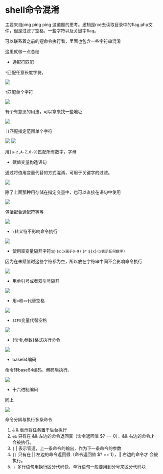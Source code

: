 # shell命令混淆

主要来自ping ping ping 这道题的思考。逻辑是rce去读取目录中的flag.php文件，但是过滤了空格，一些字符以及关键字flag。

可以联系着之前的短命令执行看，里面也包含一些字符串混淆

这里就做一点总结

- 通配符匹配
  

`*`匹配任意长度字符，

<img src='https://0xfay.github.io/public/image/210608.png'>


`?`匹配单个字符

<img src='https://0xfay.github.io/public/image/211214.png'>

有个有意思的用法，可以拿来找一些地址

<img src='https://0xfay.github.io/public/image/000456.png'>






`[]`匹配指定范围单个字符

<img src='https://0xfay.github.io/public/image/211415.png'>

<img src='https://0xfay.github.io/public/image/211617.png'>

用`[a-z,A-Z,0-9]`匹配所有数字，字母


- 赋值变量构造语句

通过将值用变量代替的方式混淆，可用于关键字的过滤。

<img src='https://0xfay.github.io/public/image/204722.png'>

除了上面那种用存储在指定变量中，也可以直接在语句中使用

<img src='https://0xfay.github.io/public/image/205518.png'>

包括配合通配符等等

<img src='https://0xfay.github.io/public/image/205758.png'>


- `\`转义符不影响命令执行

<img src='https://0xfay.github.io/public/image/213923.png'>



- 使用空变量隔开字符`$@` `$x(x属于0-9)` `$*` `${x}(x表示任何数字)`

因为在未赋值时这些字符都为空，所以放在字符串中间不会影响命令执行

<img src='https://0xfay.github.io/public/image/215318.png'>


- 用单引号或者双引号隔开

<img src='https://0xfay.github.io/public/image/220129.png'>



- 用`<`和`<>`代替空格

<img src='https://0xfay.github.io/public/image/214620.png'>


- `$IFS`变量代替空格

<img src='https://0xfay.github.io/public/image/214759.png'>


- {命令,参数}格式执行命令

<img src='https://0xfay.github.io/public/image/214131.png'>




- base64编码

命令转base64编码，解码后执行。

<img src='https://0xfay.github.io/public/image/220708.png'>

- 十六进制编码

同上

<img src='https://0xfay.github.io/public/image/221011.png'>


命令分隔与执行多条命令

1. `&`
& 表示将任务置于后台执行
2. `&&`
只有在 && 左边的命令返回真（命令返回值 $? == 0），&& 右边的命令才 会被执行。
3. `|`
| 表示管道，上一条命令的输出，作为下一条命令的参数
4. `||`
只有在 || 左边的命令返回假（命令返回值 $? == 1），|| 右边的命令才 会被执行。
5. `；`
多行语句用换行区分代码快，单行语句一般要用到分号来区分代码块
